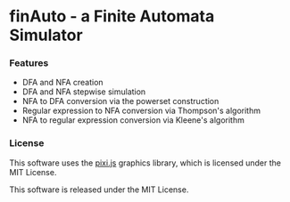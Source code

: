 # finAuto - a Finite Automata Simulator

### Features

- DFA and NFA creation
- DFA and NFA stepwise simulation
- NFA to DFA conversion via the powerset construction
- Regular expression to NFA conversion via Thompson's algorithm
- NFA to regular expression conversion via Kleene's algorithm

### License

This software uses the [pixi.js](https://github.com/pixijs/pixi.js) graphics library, which is licensed under the MIT License.

This software is released under the MIT License.